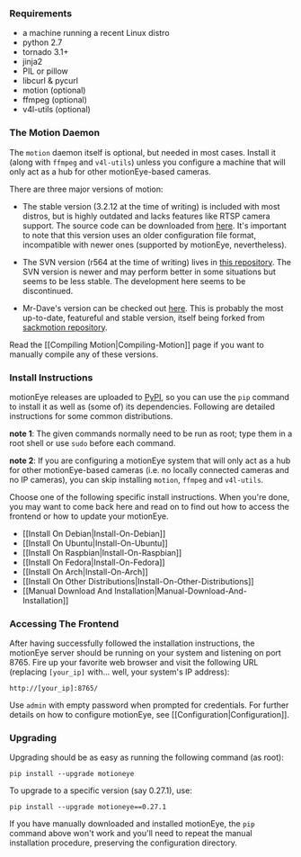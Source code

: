 ### Requirements ###

* a machine running a recent Linux distro
* python 2.7
* tornado 3.1+
* jinja2
* PIL or pillow
* libcurl & pycurl
* motion (optional)
* ffmpeg (optional)
* v4l-utils (optional)

### The Motion Daemon ###

The `motion` daemon itself is optional, but needed in most cases. Install it (along with `ffmpeg` and `v4l-utils`) unless you configure a machine that will only act as a hub for other motionEye-based cameras.

There are three major versions of motion:

* The stable version (3.2.12 at the time of writing) is included with most distros, but is highly outdated and lacks features like RTSP camera support. The source code can be downloaded from [here](http://www.lavrsen.dk/foswiki/bin/view/Motion/DownloadFiles). It's important to note that this version uses an older configuration file format, incompatible with newer ones (supported by motionEye, nevertheless).

* The SVN version (r564 at the time of writing) lives in [this repository](http://www.lavrsen.dk/svn/motion/). The SVN version is newer and may perform better in some situations but seems to be less stable. The development here seems to be discontinued.

* Mr-Dave's version can be checked out [here](https://github.com/Mr-Dave/motion). This is probably the most up-to-date, featureful and stable version, itself being forked from [sackmotion repository](https://github.com/sackmotion/motion).

Read the [[Compiling Motion|Compiling-Motion]] page if you want to manually compile any of these versions.

### Install Instructions ###

motionEye releases are uploaded to [PyPI](https://pypi.python.org/pypi/motioneye/), so you can use the `pip` command to install it as well as (some of) its dependencies. Following are detailed instructions for some common distributions.

**note 1**: The given commands normally need to be run as root; type them in a root shell or use `sudo` before each command.

**note 2**: If you are configuring a motionEye system that will only act as a hub for other motionEye-based cameras (i.e. no locally connected cameras and no IP cameras), you can skip installing `motion`, `ffmpeg` and `v4l-utils`.

Choose one of the following specific install instructions. When you're done, you may want to come back here and read on to find out how to access the frontend or how to update your motionEye.

* [[Install On Debian|Install-On-Debian]]
* [[Install On Ubuntu|Install-On-Ubuntu]]
* [[Install On Raspbian|Install-On-Raspbian]]
* [[Install On Fedora|Install-On-Fedora]]
* [[Install On Arch|Install-On-Arch]]
* [[Install On Other Distributions|Install-On-Other-Distributions]]
* [[Manual Download And Installation|Manual-Download-And-Installation]]

### Accessing The Frontend ###

After having successfully followed the installation instructions, the motionEye server should be running on your system and listening on port 8765. Fire up your favorite web browser and visit the following URL (replacing `[your_ip]` with... well, your system's IP address):

    http://[your_ip]:8765/

Use `admin` with empty password when prompted for credentials. For further details on how to configure motionEye, see [[Configuration|Configuration]].

### Upgrading ###

Upgrading should be as easy as running the following command (as root):

    pip install --upgrade motioneye

To upgrade to a specific version (say 0.27.1), use:

    pip install --upgrade motioneye==0.27.1

If you have manually downloaded and installed motionEye, the `pip` command above won't work and you'll need to repeat the manual installation procedure, preserving the configuration directory.
